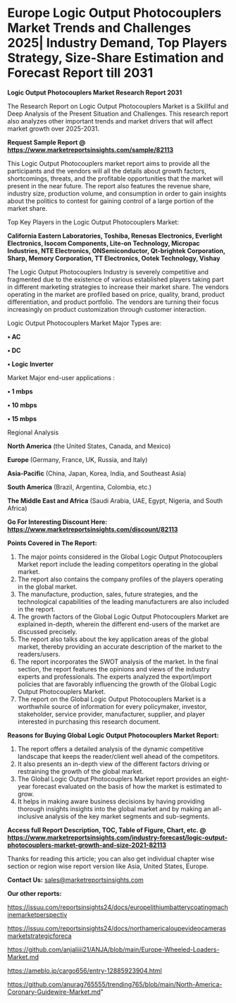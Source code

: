 # Europe Logic Output Photocouplers Market Trends and Challenges 2025| Industry Demand, Top Players Strategy, Size-Share Estimation and Forecast Report till 2031

<strong>Logic Output Photocouplers Market Research Report 2031</strong>

The Research Report on Logic Output Photocouplers Market is a Skillful and Deep Analysis of the Present Situation and Challenges. This research report also analyzes other important trends and market drivers that will affect market growth over 2025-2031.

<strong>Request Sample Report @ <a href=https://www.marketreportsinsights.com/sample/82113>https://www.marketreportsinsights.com/sample/82113</a></strong>

This Logic Output Photocouplers market report aims to provide all the participants and the vendors will all the details about growth factors, shortcomings, threats, and the profitable opportunities that the market will present in the near future. The report also features the revenue share, industry size, production volume, and consumption in order to gain insights about the politics to contest for gaining control of a large portion of the market share.

Top Key Players in the Logic Output Photocouplers Market:

<strong>California Eastern Laboratories, Toshiba, Renesas Electronics, Everlight Electronics, Isocom Components, Lite-on Technology, Micropac Industries, NTE Electronics, ONSemiconductor, Qt-brightek Corporation, Sharp, Memory Corporation, TT Electronics, Ootek Technology, Vishay</strong>

The Logic Output Photocouplers Industry is severely competitive and fragmented due to the existence of various established players taking part in different marketing strategies to increase their market share. The vendors operating in the market are profiled based on price, quality, brand, product differentiation, and product portfolio. The vendors are turning their focus increasingly on product customization through customer interaction.

Logic Output Photocouplers Market Major Types are:

<strong>• AC

• DC

• Logic Inverter</strong>

Market Major end-user applications :

<strong>• 1 mbps

• 10 mbps

• 15 mbps</strong>

Regional Analysis

</u><strong><b>North America</b></strong> (the United States, Canada, and Mexico)

<strong><b>Europe </b></strong>(Germany, France, UK, Russia, and Italy)

<strong><b>Asia-Pacific</b></strong> (China, Japan, Korea, India, and Southeast Asia)

<strong><b>South America</b></strong> (Brazil, Argentina, Colombia, etc.)

<strong><b>The Middle East and Africa</b></strong> (Saudi Arabia, UAE, Egypt, Nigeria, and South Africa)

<strong>Go For Interesting Discount Here: <a href=https://www.marketreportsinsights.com/discount/82113>https://www.marketreportsinsights.com/discount/82113</a></strong>

<strong>Points Covered in The Report:</strong>
<ol>
  <li>The major points considered in the Global Logic Output Photocouplers Market report include the leading competitors operating in the global market.</li>
  <li>The report also contains the company profiles of the players operating in the global market.</li>
  <li>The manufacture, production, sales, future strategies, and the technological capabilities of the leading manufacturers are also included in the report.</li>
  <li>The growth factors of the Global Logic Output Photocouplers Market are explained in-depth, wherein the different end-users of the market are discussed precisely.</li>
  <li>The report also talks about the key application areas of the global market, thereby providing an accurate description of the market to the readers/users.</li>
  <li>The report incorporates the SWOT analysis of the market. In the final section, the report features the opinions and views of the industry experts and professionals. The experts analyzed the export/import policies that are favorably influencing the growth of the Global Logic Output Photocouplers Market.</li>
  <li>The report on the Global Logic Output Photocouplers Market is a worthwhile source of information for every policymaker, investor, stakeholder, service provider, manufacturer, supplier, and player interested in purchasing this research document.</li>
</ol>
<strong>Reasons for Buying Global Logic Output Photocouplers Market Report:</strong>

<ol>
  <li>The report offers a detailed analysis of the dynamic competitive landscape that keeps the reader/client well ahead of the competitors.</li>
  <li>It also presents an in-depth view of the different factors driving or restraining the growth of the global market.</li>
  <li>The Global Logic Output Photocouplers Market report provides an eight-year forecast evaluated on the basis of how the market is estimated to grow.</li>
  <li>It helps in making aware business decisions by having providing thorough insights insights into the global market and by making an all-inclusive analysis of the key market segments and sub-segments.</li>
</ol>
<strong>Access full Report Description, TOC, Table of Figure, Chart, etc. @ <a href=https://www.marketreportsinsights.com/industry-forecast/logic-output-photocouplers-market-growth-and-size-2021-82113>https://www.marketreportsinsights.com/industry-forecast/logic-output-photocouplers-market-growth-and-size-2021-82113</a></strong>


Thanks for reading this article; you can also get individual chapter wise section or region wise report version like Asia, United States, Europe.

<strong>Contact Us:</strong>
sales@marketreportsinsights.com

<strong>Our other reports:</strong>

<a href=https://issuu.com/reportsinsights24/docs/europelithiumbatterycoatingmachinemarketperspectiv>https://issuu.com/reportsinsights24/docs/europelithiumbatterycoatingmachinemarketperspectiv</a>

<a href=https://issuu.com/reportsinsights24/docs/northamericaloupevideocamerasmarketstrategicforeca>https://issuu.com/reportsinsights24/docs/northamericaloupevideocamerasmarketstrategicforeca</a>

<a href=https://github.com/anjaliiii21/ANJA/blob/main/Europe-Wheeled-Loaders-Market.md>https://github.com/anjaliiii21/ANJA/blob/main/Europe-Wheeled-Loaders-Market.md</a>

<a href=https://ameblo.jp/cargo656/entry-12885923904.html>https://ameblo.jp/cargo656/entry-12885923904.html</a>

<a href=https://github.com/anurag765555/trending765/blob/main/North-America-Coronary-Guidewire-Market.md>https://github.com/anurag765555/trending765/blob/main/North-America-Coronary-Guidewire-Market.md</a>"
